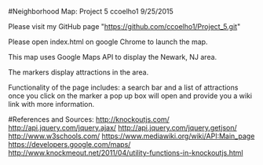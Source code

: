 #Neighborhood Map: Project 5  ccoelho1 9/25/2015

Please visit my GitHub page "https://github.com/ccoelho1/Project_5.git"

Please open index.html on google Chrome to launch the map. 

This map uses Google Maps API to display the Newark, NJ area.

The markers display attractions in the area. 

Functionality of the page includes: 
a search bar and a list of attractions once you click on the marker a pop up box will open and provide you a wiki link with more information.


#References and Sources:
http://knockoutjs.com/
http://api.jquery.com/jquery.ajax/
http://api.jquery.com/jquery.getjson/
http://www.w3schools.com/
https://www.mediawiki.org/wiki/API:Main_page
https://developers.google.com/maps/
http://www.knockmeout.net/2011/04/utility-functions-in-knockoutjs.html